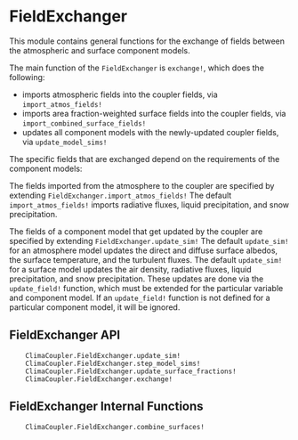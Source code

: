 # FieldExchanger

This module contains general functions for the exchange of fields between the atmospheric and surface component models.

The main function of the `FieldExchanger` is `exchange!`, which does the following:
- imports atmospheric fields into the coupler fields, via `import_atmos_fields!`
- imports area fraction-weighted surface fields into the coupler fields, via `import_combined_surface_fields!`
- updates all component models with the newly-updated coupler fields, via `update_model_sims!`

The specific fields that are exchanged depend on the requirements of the component models:

The fields imported from the atmosphere to the coupler are specified by extending `FieldExchanger.import_atmos_fields!`
The default `import_atmos_fields!` imports radiative fluxes, liquid precipitation, and snow precipitation.

The fields of a component model that get updated by the coupler are specified by extending `FieldExchanger.update_sim!`
The default `update_sim!` for an atmosphere model updates the direct and diffuse surface albedos,
the surface temperature, and the turbulent fluxes.
The default `update_sim!` for a surface model updates the air density, radiative fluxes,
liquid precipitation, and snow precipitation.
These updates are done via the `update_field!` function, which must be extended for the
particular variable and component model.
If an `update_field!` function is not defined for a particular component model, it will be ignored.

## FieldExchanger API

```@docs
    ClimaCoupler.FieldExchanger.update_sim!
    ClimaCoupler.FieldExchanger.step_model_sims!
    ClimaCoupler.FieldExchanger.update_surface_fractions!
    ClimaCoupler.FieldExchanger.exchange!
```

## FieldExchanger Internal Functions

```@docs
    ClimaCoupler.FieldExchanger.combine_surfaces!
```
